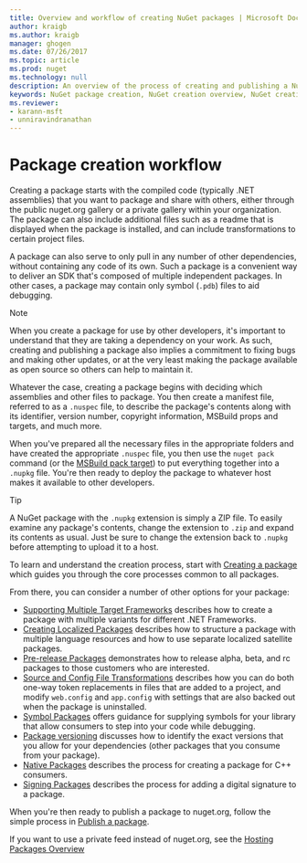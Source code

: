 ```yaml
---
title: Overview and workflow of creating NuGet packages | Microsoft Docs
author: kraigb
ms.author: kraigb
manager: ghogen
ms.date: 07/26/2017
ms.topic: article
ms.prod: nuget
ms.technology: null
description: An overview of the process of creating and publishing a NuGet package, with links to other specific parts of the process.
keywords: NuGet package creation, NuGet creation overview, NuGet creation workflow, package creation workflow, package creation overview.
ms.reviewer:
- karann-msft
- unniravindranathan
---
```


# Package creation workflow

Creating a package starts with the compiled code (typically .NET assemblies) that you want to package and share with others, either through the public nuget.org gallery or a private gallery within your organization. The package can also include additional files such as a readme that is displayed when the package is installed, and can include transformations to certain project files.

A package can also serve to only pull in any number of other dependencies, without containing any code of its own. Such a package is a convenient way to deliver an SDK that's composed of multiple independent packages. In other cases, a package may contain only symbol (`.pdb`) files to aid debugging.

> [!Note]
> When you create a package for use by other developers, it's important to understand that they are taking a dependency on your work. As such, creating and publishing a package also implies a commitment to fixing bugs and making other updates, or at the very least making the package available as open source so others can help to maintain it.

Whatever the case, creating a package begins with deciding which assemblies and other files to package. You then create a manifest file, referred to as a `.nuspec` file, to describe the package's contents along with its identifier, version number, copyright information, MSBuild props and targets, and much more.

When you've prepared all the necessary files in the appropriate folders and have created the appropriate `.nuspec` file, you then use the `nuget pack` command (or the [MSBuild pack target](../reference/msbuild-targets.md)) to put everything together into a `.nupkg` file. You're then ready to deploy the package to whatever host makes it available to other developers.

> [!Tip]
> A NuGet package with the `.nupkg` extension is simply a ZIP file. To easily examine any package's contents, change the extension to `.zip` and expand its contents as usual. Just be sure to change the extension back to `.nupkg` before attempting to upload it to a host.

To learn and understand the creation process, start with [Creating a package](../create-packages/creating-a-package.md) which guides you through the core processes common to all packages.

From there, you can consider a number of other options for your package:

- [Supporting Multiple Target Frameworks](../create-packages/supporting-multiple-target-frameworks.md) describes how to create a package with multiple variants for different .NET Frameworks.
- [Creating Localized Packages](../create-packages/creating-localized-packages.md) describes how to structure a package with multiple language resources and how to use separate localized satellite packages.
- [Pre-release Packages](../create-packages/prerelease-packages.md) demonstrates how to release alpha, beta, and rc packages to those customers who are interested.
- [Source and Config File Transformations](../create-packages/source-and-config-file-transformations.md) describes how you can do both one-way token replacements in files that are added to a project, and modify `web.config` and `app.config` with settings that are also backed out when the package is uninstalled.
- [Symbol Packages](../create-packages/symbol-packages.md) offers guidance for supplying symbols for your library that allow consumers to step into your code while debugging.
- [Package versioning](../reference/package-versioning.md) discusses how to identify the exact versions that you allow for your dependencies (other packages that you consume from your package).
- [Native Packages](../create-packages/native-packages.md) describes the process for creating a package for C++ consumers.
- [Signing Packages](sign-a-package) describes the process for adding a digital signature to a package.

When you're then ready to publish a package to nuget.org, follow the simple process in [Publish a package](../create-packages/publish-a-package.md).

If you want to use a private feed instead of nuget.org, see the [Hosting Packages Overview](../hosting-packages/overview.md)
